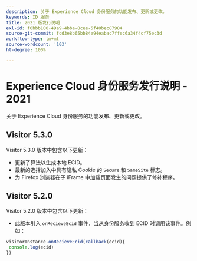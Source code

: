 ```yaml
---
description: 关于 Experience Cloud 身份服务的功能发布、更新或更改。
keywords: ID 服务
title: 2021 版发行说明
exl-id: f0bbb100-49a9-4bba-8cee-5f40bec87984
source-git-commit: fcd3e8b65bb84e94eabac7ffec6a34f4cf75ec3d
workflow-type: tm+mt
source-wordcount: '103'
ht-degree: 100%

---
```


# Experience Cloud 身份服务发行说明 - 2021

关于 Experience Cloud 身份服务的功能发布、更新或更改。

## Visitor 5.3.0

Visitor 5.3.0 版本中包含以下更新：

* 更新了算法以生成本地 ECID。
* 最新的选择加入中具有隐私 Cookie 的 `Secure` 和 `SameSite` 标志。
* 为 Firefox 浏览器在子 iFrame 中加载页面发生的问题提供了修补程序。

## Visitor 5.2.0

Visitor 5.2.0 版本中包含以下更新：

* 此版本引入 `onRecieveEcid` 事件，当从身份服务收到 ECID 时调用该事件。例如：

```js
visitorInstance.onRecieveEcid(callback(ecid){
 console.log(ecid)
})
```
